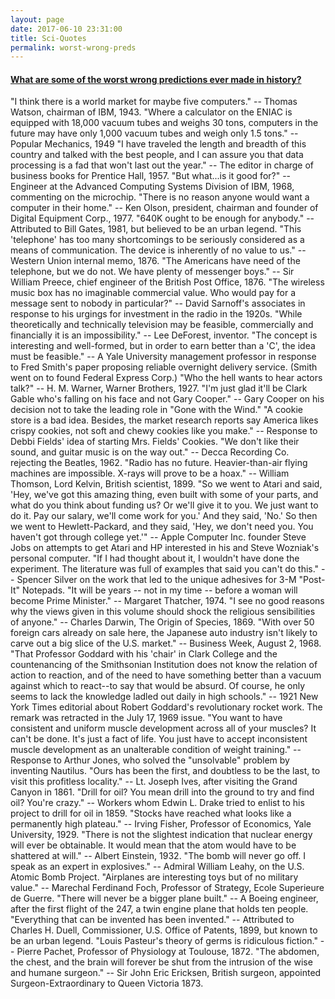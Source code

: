 ```yaml
---
layout: page
date: 2017-06-10 23:31:00
title: Sci-Quotes
permalink: worst-wrong-preds
---
```


#### [What are some of the worst wrong predictions ever made in history?](https://www.quora.com/What-are-some-of-the-worst-wrong-predictions-ever-made-in-history/answer/Walter-Johnson-51?share=c704e87b&srid=o45o)
"I think there is a world market for maybe five computers." -- Thomas Watson, chairman of IBM, 1943.
"Where a calculator on the ENIAC is equipped with 18,000 vacuum tubes and weighs 30 tons, computers in the future may have only 1,000 vacuum tubes and weigh only 1.5 tons." -- Popular Mechanics, 1949
"I have traveled the length and breadth of this country and talked with the best people, and I can assure you that data processing is a fad that won't last out the year." -- The editor in charge of business books for Prentice Hall, 1957.
"But what...is it good for?" -- Engineer at the Advanced Computing Systems Division of IBM, 1968, commenting on the microchip.
"There is no reason anyone would want a computer in their home." -- Ken Olson, president, chairman and founder of Digital Equipment Corp., 1977.
"640K ought to be enough for anybody." -- Attributed to Bill Gates, 1981, but believed to be an urban legend.
"This 'telephone' has too many shortcomings to be seriously considered as a means of communication. The device is inherently of no value to us." -- Western Union internal memo, 1876.
"The Americans have need of the telephone, but we do not. We have plenty of messenger boys." -- Sir William Preece, chief engineer of the British Post Office, 1876.
"The wireless music box has no imaginable commercial value. Who would pay for a message sent to nobody in particular?" -- David Sarnoff's associates in response to his urgings for investment in the radio in the 1920s.
"While theoretically and technically television may be feasible, commercially and financially it is an impossibility." -- Lee DeForest, inventor.
"The concept is interesting and well-formed, but in order to earn better than a 'C', the idea must be feasible." -- A Yale University management professor in response to Fred Smith's paper proposing reliable overnight delivery service. (Smith went on to found Federal Express Corp.)
"Who the hell wants to hear actors talk?" -- H. M. Warner, Warner Brothers, 1927.
"I'm just glad it'll be Clark Gable who's falling on his face and not Gary Cooper." -- Gary Cooper on his decision not to take the leading role in "Gone with the Wind."
"A cookie store is a bad idea. Besides, the market research reports say America likes crispy cookies, not soft and chewy cookies like you make." -- Response to Debbi Fields' idea of starting Mrs. Fields' Cookies.
"We don't like their sound, and guitar music is on the way out." -- Decca Recording Co. rejecting the Beatles, 1962.
"Radio has no future. Heavier-than-air flying machines are impossible. X-rays will prove to be a hoax." -- William Thomson, Lord Kelvin, British scientist, 1899.
"So we went to Atari and said, 'Hey, we've got this amazing thing, even built with some of your parts, and what do you think about funding us? Or we'll give it to you. We just want to do it. Pay our salary, we'll come work for you.' And they said, 'No.' So then we went to Hewlett-Packard, and they said, 'Hey, we don't need you. You haven't got through college yet.'" -- Apple Computer Inc. founder Steve Jobs on attempts to get Atari and HP interested in his and Steve Wozniak's personal computer.
"If I had thought about it, I wouldn't have done the experiment. The literature was full of examples that said you can't do this." -- Spencer Silver on the work that led to the unique adhesives for 3-M "Post-It" Notepads.
"It will be years -- not in my time -- before a woman will become Prime Minister." -- Margaret Thatcher, 1974.
"I see no good reasons why the views given in this volume should shock the religious sensibilities of anyone." -- Charles Darwin, The Origin of Species, 1869.
"With over 50 foreign cars already on sale here, the Japanese auto industry isn't likely to carve out a big slice of the U.S. market." -- Business Week, August 2, 1968.
"That Professor Goddard with his 'chair' in Clark College and the countenancing of the Smithsonian Institution does not know the relation of action to reaction, and of the need to have something better than a vacuum against which to react--to say that would be absurd. Of course, he only seems to lack the knowledge ladled out daily in high schools." -- 1921 New York Times editorial about Robert Goddard's revolutionary rocket work. The remark was retracted in the July 17, 1969 issue.
"You want to have consistent and uniform muscle development across all of your muscles? It can't be done. It's just a fact of life. You just have to accept inconsistent muscle development as an unalterable condition of weight training." -- Response to Arthur Jones, who solved the "unsolvable" problem by inventing Nautilus.
"Ours has been the first, and doubtless to be the last, to visit this profitless locality." -- Lt. Joseph Ives, after visiting the Grand Canyon in 1861.
"Drill for oil? You mean drill into the ground to try and find oil? You're crazy." -- Workers whom Edwin L. Drake tried to enlist to his project to drill for oil in 1859.
"Stocks have reached what looks like a permanently high plateau." -- Irving Fisher, Professor of Economics, Yale University, 1929.
"There is not the slightest indication that nuclear energy will ever be obtainable. It would mean that the atom would have to be shattered at will." -- Albert Einstein, 1932.
"The bomb will never go off. I speak as an expert in explosives." -- Admiral William Leahy, on the U.S. Atomic Bomb Project.
"Airplanes are interesting toys but of no military value." -- Marechal Ferdinand Foch, Professor of Strategy, Ecole Superieure de Guerre.
"There will never be a bigger plane built." -- A Boeing engineer, after the first flight of the 247, a twin engine plane that holds ten people.
"Everything that can be invented has been invented." -- Attributed to Charles H. Duell, Commissioner, U.S. Office of Patents, 1899, but known to be an urban legend.
"Louis Pasteur's theory of germs is ridiculous fiction." -- Pierre Pachet, Professor of Physiology at Toulouse, 1872.
"The abdomen, the chest, and the brain will forever be shut from the intrusion of the wise and humane surgeon." -- Sir John Eric Ericksen, British surgeon, appointed Surgeon-Extraordinary to Queen Victoria 1873.

